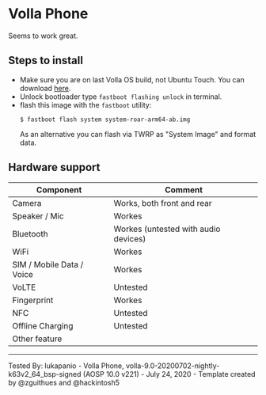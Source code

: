 # Volla Phone
Seems to work great. 

## Steps to install

* Make sure you are on last Volla OS build, not Ubuntu Touch. You can download [here](https://ota.volla.tech/builds/).  
* Unlock bootloader type `fastboot flashing unlock` in terminal.
* flash this image with the `fastboot` utility:
    ```
    $ fastboot flash system system-roar-arm64-ab.img
    ```
    As an alternative you can flash via TWRP as "System Image" and format data.

## Hardware support

| Component                 |      Comment                                              |
|---------------------------|-----------------------------------------------------------|
| Camera                    | Works, both front and rear                                |
| Speaker / Mic             | Workes                                                    |
| Bluetooth                 | Workes (untested with audio devices)                      |
| WiFi                      | Workes                                                    |
| SIM / Mobile Data / Voice | Workes                                                    |
| VoLTE                     | Untested                                                  |
| Fingerprint               | Workes                                                    |
| NFC                       | Untested                                                  |
| Offline Charging          | Untested                                                  |
| Other feature             |                                                           |
---

Tested By: lukapanio - Volla Phone, volla-9.0-20200702-nightly-k63v2_64_bsp-signed (AOSP 10.0 v221) - July 24, 2020 - Template created by @zguithues and @hackintosh5

